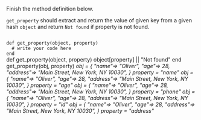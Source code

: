 Finish the method definition below.

`get_property` should extract and return the value of given key from a given hash `object` and return `Not found` if property is not found.

<Editor lang="ruby" type="exercise" testMode="multipleInput">
<code>
def get_property(object, property)
  # write your code here
end
</code>

<solution>
def get_property(object, property)
  object[property] || "Not found"
end
</solution>

<testcases>
<caller>
get_property(obj, property)
</caller>
<testcase>
<i>
obj = {
  "name"=> "Oliver",
  "age"=> 28,
  "address"=> "Main Street, New York, NY 10030",
}
property = "name"
</i>
</testcase>
<testcase>
<i>
obj = {
  "name"=> "Oliver",
  "age"=> 28,
  "address"=> "Main Street, New York, NY 10030",
}
property = "age"
</i>
</testcase>
<testcase>
<i>
obj = {
  "name"=> "Oliver",
  "age"=> 28,
  "address"=> "Main Street, New York, NY 10030",
}
property = "phone"
</i>
</testcase>
<testcase>
<i>
obj = {
  "name"=> "Oliver",
  "age"=> 28,
  "address"=> "Main Street, New York, NY 10030",
}
property = "id"
</i>
</testcase>
<testcase>
<i>
obj = {
  "name"=> "Oliver",
  "age"=> 28,
  "address"=> "Main Street, New York, NY 10030",
}
property = "address"
</i>
</testcase>
</testcases>
</Editor>